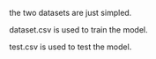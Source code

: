 the two datasets are just simpled.

dataset.csv is used to train the model.

test.csv is used to test the model.